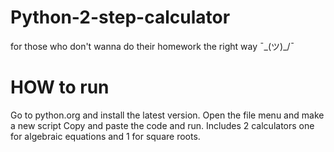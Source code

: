 # Python-2-step-calculator
for those who don't wanna do their homework the right way ¯\_(ツ)_/¯
# HOW to run
Go to python.org and install the latest version.
Open the file menu and make a new script
Copy and paste the code and run.
Includes 2 calculators one for algebraic equations and 1 for square roots.
